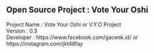 <h2>Open Source Project : Vote Your Oshi</h2>
<p>Project Name : Vote Your Oshi or V.Y.O Project<br>Version : 0.3<br>Developer : https://www.facebook.com/gacenk.id/ or https://instagram.com/jkt48fay
</p>
